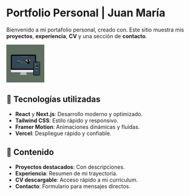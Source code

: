 # Portfolio Personal | Juan María

Bienvenido a mi portafolio personal, creado con. Este sitio muestra mis **proyectos**, **experiencia**, **CV** y una sección de **contacto**.

<img src="/public/preview.png" alt="Mi foto o avatar" width="100" height=auto />

## 🚀 Tecnologías utilizadas

- **React** y **Next.js**: Desarrollo moderno y optimizado.
- **Tailwind CSS**: Estilo rápido y responsivo.
- **Framer Motion**: Animaciones dinámicas y fluidas.
- **Vercel**: Despliegue rápido y confiable.

## 📂 Contenido

- **Proyectos destacados**: Con descripciones.
- **Experiencia**: Resumen de mi trayectoria.
- **CV descargable**: Acceso rápido a mi currículum.
- **Contacto**: Formulario para mensajes directos.
